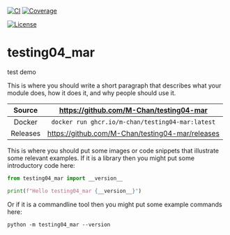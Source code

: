 [![CI](https://github.com/M-Chan/testing04-mar/actions/workflows/ci.yml/badge.svg)](https://github.com/M-Chan/testing04-mar/actions/workflows/ci.yml)
[![Coverage](https://codecov.io/gh/M-Chan/testing04-mar/branch/main/graph/badge.svg)](https://codecov.io/gh/M-Chan/testing04-mar)

[![License](https://img.shields.io/badge/License-Apache%202.0-blue.svg)](https://opensource.org/licenses/Apache-2.0)

# testing04_mar

test demo

This is where you should write a short paragraph that describes what your module does,
how it does it, and why people should use it.

Source          | <https://github.com/M-Chan/testing04-mar>
:---:           | :---:
Docker          | `docker run ghcr.io/m-chan/testing04-mar:latest`
Releases        | <https://github.com/M-Chan/testing04-mar/releases>

This is where you should put some images or code snippets that illustrate
some relevant examples. If it is a library then you might put some
introductory code here:

```python
from testing04_mar import __version__

print(f"Hello testing04_mar {__version__}")
```

Or if it is a commandline tool then you might put some example commands here:

```
python -m testing04_mar --version
```

